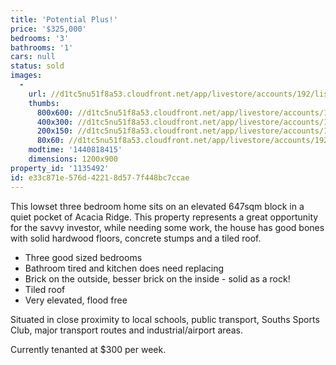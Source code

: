 ```yaml
---
title: 'Potential Plus!'
price: '$325,000'
bedrooms: '3'
bathrooms: '1'
cars: null
status: sold
images:
  -
    url: //d1tc5nu51f8a53.cloudfront.net/app/livestore/accounts/192/listings/451949/images/84-Merchiston_454591237_20150829011854.jpg
    thumbs:
      800x600: //d1tc5nu51f8a53.cloudfront.net/app/livestore/accounts/192/listings/451949/images/84-Merchiston_454591237_20150829011854_800x600.jpg
      400x300: //d1tc5nu51f8a53.cloudfront.net/app/livestore/accounts/192/listings/451949/images/84-Merchiston_454591237_20150829011854_400x300.jpg
      200x150: //d1tc5nu51f8a53.cloudfront.net/app/livestore/accounts/192/listings/451949/images/84-Merchiston_454591237_20150829011854_200x150.jpg
      80x60: //d1tc5nu51f8a53.cloudfront.net/app/livestore/accounts/192/listings/451949/images/84-Merchiston_454591237_20150829011854_80x60.jpg
    modtime: '1440818415'
    dimensions: 1200x900
property_id: '1135492'
id: e33c871e-576d-4221-8d57-7f448bc7ccae
---
```

This lowset three bedroom home sits on an elevated 647sqm block in a quiet pocket of Acacia Ridge. This property represents a great opportunity for the savvy investor, while needing some work, the house has good bones with solid hardwood floors, concrete stumps and a tiled roof.

*  Three good sized bedrooms
*  Bathroom tired and kitchen does need replacing
*  Brick on the outside, besser brick on the inside - solid as a rock!
*  Tiled roof
*  Very elevated, flood free

Situated in close proximity to local schools, public transport, Souths Sports Club, major transport routes and industrial/airport areas.

Currently tenanted at $300 per week.